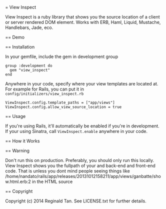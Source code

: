 = View Inspect

View Inspect is a ruby library that shows you the source location of a client or server rendered DOM element. Works with ERB, Haml, Liquid, Mustache, Handlebars, Jade, eco.

== Demo

== Installation

In your gemfile, include the gem in development group

    group :development do
      gem "view_inspect"
    end

Anywhere in your code, specify where your view templates are located at. For example for Rails, you can put it in `config/initializers/view_inspect.rb`

    ViewInspect.config.template_paths = ["app/views"]
    ViewInspect.config.allow_view_source_location = true

== Usage

  If you're using Rails, it'll automatically be enabled if you're in development. If your using Sinatra, call `ViewInspect.enable` anywhere in your code.

== How it Works


== Warning

Don't run this on production. Preferably, you should only run this locally. View Inspect shows you the fullpath of your and back-end and front-end code. That is unless you dont mind people seeing things like /home/nandato/rails/app/releases/20131012158211/app/views/ganbatte/show.html.erb:2 in the HTML source


== Copyright

Copyright (c) 2014 Reginald Tan. See LICENSE.txt for
further details.

